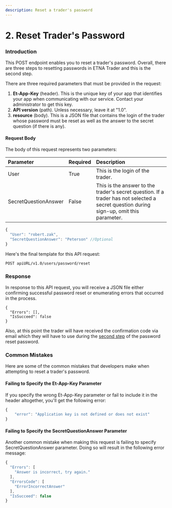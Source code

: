 ```yaml
---
description: Reset a trader's password
---
```


# 2. Reset Trader's Password

### Introduction

This POST endpoint enables you to reset a trader's password. Overall, there are three steps to resetting passwords in ETNA Trader and this is the second step. 

There are three required parameters that must be provided in the request:

1. **Et-App-Key** \(header\). This is the unique key of your app that identifies your app when communicating with our service. Contact your administrator to get this key.
2. **API version** \(path\). Unless necessary, leave it at "1.0".
3. **resource** \(body\). This is a JSON file that contains the login of the trader whose password must be reset as well as the answer to the secret question \(if there is any\).

#### Request Body

The body of this request represents two parameters:

| Parameter | Required | Description |
| :--- | :--- | :--- |
| User | True | This is the login of the trader. |
| SecretQuestionAnswer | False | This is the answer to the trader's secret question. If a trader has not selected a secret question during sign-up, omit this parameter. |

```javascript
{
  "User": "robert.zak",
  "SecretQuestionAnswer": "Peterson" //Optional
}
```

Here's the final template for this API request:

```text
POST apiURL/v1.0/users/password/reset
```

### Response

In response to this API request, you will receive a JSON file either confirming successful password reset or enumerating errors that occurred in the process.

```text
{
  "Errors": [],
  "IsSucceed": false
}
```

Also, at this point the trader will have received the confirmation code via email which they will have to use during the [second step](2.-generate-a-token-for-a-new-password.md) of the password reset password.

### Common Mistakes

Here are some of the common mistakes that developers make when attempting to reset a trader's password.

#### Failing to Specify the Et-App-Key Parameter

If you specify the wrong Et-App-Key parameter or fail to include it in the header altogether, you'll get the following error:

```javascript
{
    "error": "Application key is not defined or does not exist"
}
```

#### Failing to Specify the SecretQuestionAnswer Parameter

Another common mistake when making this request is failing to specify SecretQuestionAnswer parameter. Doing so will result in the following error message:

```javascript
{
  "Errors": [
    "Answer is incorrect, try again."
  ],
  "ErrorsCode": [
    "ErrorIncorrectAnswer"
  ],
  "IsSucceed": false
}
```

